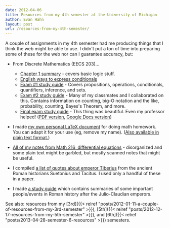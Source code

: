 ```yaml
---
date: 2012-04-06
title: Resources from my 4th semester at the University of Michigan
author: Evan Hahn
layout: post
url: /resources-from-my-4th-semester/
---
```


A couple of assignments in my 4th semester had me producing things that I think the web might be able to use. I didn't put a ton of time into preparing some of these for the web nor can I guarantee accuracy, but:

- From Discrete Mathematics (EECS 203)...

  - [Chapter 1 summary][1] - covers basic logic stuff.
  - [English ways to express conditionals][2]
  - [Exam #1 study guide][3] - Covers propositions, operations, conditionals, quantifiers, inference, and sets.
  - [Exam #2 study guide][4] - Many of my classmates and I collaborated on this. Contains information on counting, big-O notation and the like, probability, counting, Bayes's Theorem, and more.
  - [Final exam study guide](/uploads/school/eecs203_final/) - This thing was beautiful. Even my professor helped! ([PDF version](/uploads//school/eecs203_final/eecs203_final_study_guide.pdf), [Google Docs version][5])

- I made [my own personal LaTeX document][6] for doing math homework. You can adapt it for your use (eg, remove my name). ([Also available in plain text format.][7])

- [All of my notes from Math 216, differential equations][8] - disorganized and some plain text might be garbled, but mostly scanned notes that might be useful.

- I compiled [a list of quotes about emperor Tiberius][9] from the ancient Roman historians Suetonius and Tacitus. I used only a handful of these in a paper.

- I made [a study guide][10] which contains summaries of some important people/events in Roman history after the Julio-Claudian emperors.

See also: resources from my [3rd]({{< relref "posts/2012-01-11-a-couple-of-resources-from-my-3rd-semester" >}}), [5th]({{< relref "posts/2012-12-17-resources-from-my-5th-semester" >}}), and [6th]({{< relref "posts/2013-04-28-semester-6-resources" >}}) semesters.

[1]: /wp-content/uploads/2012/04/203-ch1.html
[2]: /wp-content/uploads/2012/04/203-conditionals.txt
[3]: /wp-content/uploads/2012/04/2031.html
[4]: /wp-content/uploads/2012/04/2032.html
[5]: https://docs.google.com/document/d/1hX-LtkQyKA3tfPZ-WsWTuSDWOm0YCdBrSmwSBNyZHrY/edit
[6]: /wp-content/uploads/2012/04/latex.tex
[7]: /wp-content/uploads/2012/04/latex.txt
[8]: /wp-content/uploads/2012/04/216
[9]: /uploads/school/quotes_about_tiberius.txt
[10]: /wp-content/uploads/2012/04/Classic-Civ-376-exam-2-study-guide.txt
[13]: https://creativecommons.org/licenses/by-nc/4.0/
